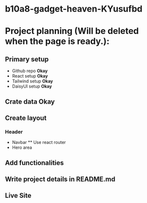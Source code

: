 # b10a8-gadget-heaven-KYusufbd


# Project planning (Will be deleted when the page is ready.):

## Primary setup
* Github repo **Okay**
* React setup **Okay**
* Tailwind setup **Okay**
* DaisyUI setup **Okay**

## Crate data **Okay**

## Create layout
### Header
* Navbar
** Use react router
* Hero area
## Add functionalities
## Write project details in README.md
## Live Site
